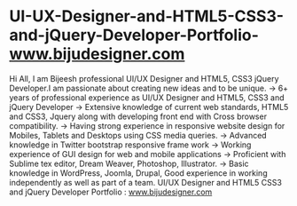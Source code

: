 # UI-UX-Designer-and-HTML5-CSS3-and-jQuery-Developer-Portfolio-www.bijudesigner.com
Hi All, I am Bijeesh professional UI/UX Designer and HTML5, CSS3 jQuery Developer.I am passionate about creating new ideas and to be unique.  → 6+ years of professional experience as UI/UX Designer and HTML5, CSS3 and jQuery Developer  → Extensive knowledge of current web standards, HTML5 and CSS3, Jquery along with developing front end with Cross browser compatibility.  → Having strong experience in responsive website design for Mobiles, Tablets and Desktops using CSS media queries.  → Advanced knowledge in Twitter bootstrap responsive frame work  → Working experience of GUI design for web and mobile applications  → Proficient with Sublime tex editor, Dream Weaver, Photoshop, Illustrator.  → Basic knowledge in WordPress, Joomla, Drupal, Good experience in working independently as well as part of a team.  UI/UX Designer and HTML5 CSS3 and jQuery Developer Portfolio : www.bijudesigner.com
